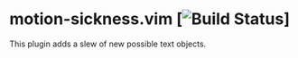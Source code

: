 # motion-sickness.vim [![Build Status](https://travis-ci.org/hgiesel/vim-motion-sickness.svg?branch=master)]

This plugin adds a slew of new possible text objects.
